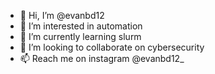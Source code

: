 - 👋 Hi, I’m @evanbd12
- 👀 I’m interested in automation
- 🌱 I’m currently learning slurm
- 💞️ I’m looking to collaborate on cybersecurity
- 📫 Reach me on instagram @evanbd12_

<!---
evanbd12/evanbd12 is a ✨ special ✨ repository because its `README.md` (this file) appears on your GitHub profile.
You can click the Preview link to take a look at your changes.
--->
